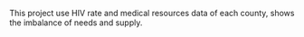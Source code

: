 This project use HIV rate and medical resources data of each county, shows the imbalance of needs and supply.
